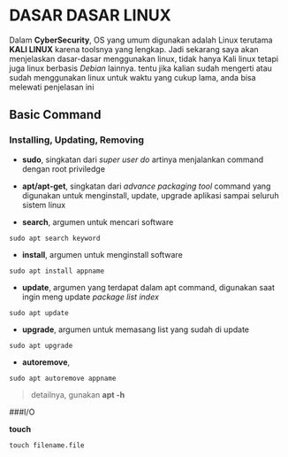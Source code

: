 # DASAR DASAR LINUX

Dalam **CyberSecurity**, OS yang umum digunakan adalah Linux terutama **KALI LINUX** karena toolsnya yang lengkap. Jadi sekarang saya akan menjelaskan dasar-dasar menggunakan linux, tidak hanya Kali linux tetapi juga linux berbasis *Debian* lainnya.
tentu jika kalian sudah mengerti atau sudah menggunakan linux untuk waktu yang cukup lama, anda bisa melewati penjelasan ini

## Basic Command 

### Installing, Updating, Removing  
* **sudo**, singkatan dari _super user do_ artinya menjalankan command dengan root priviledge <br />
- **apt/apt-get**, singkatan dari _advance packaging tool_ command yang digunakan untuk menginstall, update, upgrade aplikasi sampai seluruh sistem linux<br />
+ **search**, argumen untuk mencari software<br/>
```console
sudo apt search keyword
```
- **install**, argumen untuk menginstall software<br/>
```console
sudo apt install appname
```
- **update**, argumen yang terdapat dalam apt command, digunakan saat ingin meng update _package list index_<br />
```terminal
sudo apt update
```
- **upgrade**, argumen untuk memasang list yang sudah di update<br/>
```console
sudo apt upgrade
```
- **autoremove**, <br/>
```console
sudo apt autoremove appname
```
> detailnya, gunakan **apt -h**<br/>

###I/O

**touch**
```
touch filename.file
```

